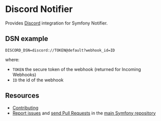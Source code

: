Discord Notifier
================

Provides [Discord](https://discord.com) integration for Symfony Notifier.

DSN example
-----------

```
DISCORD_DSN=discord://TOKEN@default?webhook_id=ID
```

where:
 - `TOKEN` the secure token of the webhook (returned for Incoming Webhooks)
 - `ID` the id of the webhook

Resources
---------

 * [Contributing](https://symfony.com/doc/current/contributing/index.html)
 * [Report issues](https://github.com/symfony/symfony/issues) and
   [send Pull Requests](https://github.com/symfony/symfony/pulls)
   in the [main Symfony repository](https://github.com/symfony/symfony)
